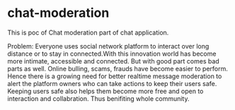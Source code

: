 # chat-moderation
This is poc of Chat moderation part of chat application.

Problem:
Everyone uses social network platform to interact over long distance or to stay in connected.With
this innovation world has become more intimate, accessible and connected. But with good part comes
bad parts as well. Online bulling, scams, frauds have become easier to perform. Hence there is a 
growing need for better realtime message moderation to alert the platform owners who can take 
actions to keep their users safe. Keeping users safe also helps them become more free and open to
interaction and collabration. Thus benifiting whole community. 

